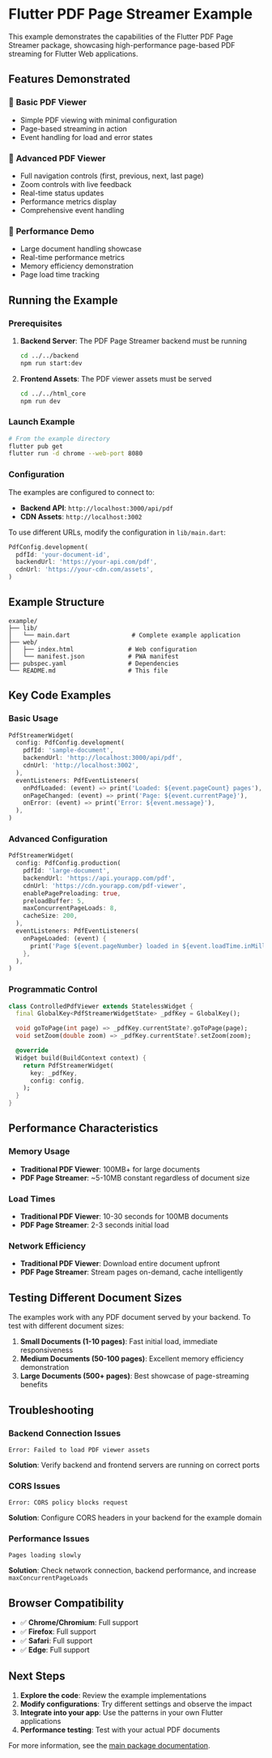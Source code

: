 # Flutter PDF Page Streamer Example

This example demonstrates the capabilities of the Flutter PDF Page Streamer package, showcasing high-performance page-based PDF streaming for Flutter Web applications.

## Features Demonstrated

### 🔹 **Basic PDF Viewer**
- Simple PDF viewing with minimal configuration
- Page-based streaming in action
- Event handling for load and error states

### 🔹 **Advanced PDF Viewer**
- Full navigation controls (first, previous, next, last page)
- Zoom controls with live feedback
- Real-time status updates
- Performance metrics display
- Comprehensive event handling

### 🔹 **Performance Demo**
- Large document handling showcase
- Real-time performance metrics
- Memory efficiency demonstration
- Page load time tracking

## Running the Example

### Prerequisites

1. **Backend Server**: The PDF Page Streamer backend must be running
   ```bash
   cd ../../backend
   npm run start:dev
   ```

2. **Frontend Assets**: The PDF viewer assets must be served
   ```bash
   cd ../../html_core
   npm run dev
   ```

### Launch Example

```bash
# From the example directory
flutter pub get
flutter run -d chrome --web-port 8080
```

### Configuration

The examples are configured to connect to:
- **Backend API**: `http://localhost:3000/api/pdf`
- **CDN Assets**: `http://localhost:3002`

To use different URLs, modify the configuration in `lib/main.dart`:

```dart
PdfConfig.development(
  pdfId: 'your-document-id',
  backendUrl: 'https://your-api.com/pdf',
  cdnUrl: 'https://your-cdn.com/assets',
)
```

## Example Structure

```
example/
├── lib/
│   └── main.dart                 # Complete example application
├── web/
│   ├── index.html               # Web configuration
│   └── manifest.json            # PWA manifest
├── pubspec.yaml                 # Dependencies
└── README.md                    # This file
```

## Key Code Examples

### Basic Usage

```dart
PdfStreamerWidget(
  config: PdfConfig.development(
    pdfId: 'sample-document',
    backendUrl: 'http://localhost:3000/api/pdf',
    cdnUrl: 'http://localhost:3002',
  ),
  eventListeners: PdfEventListeners(
    onPdfLoaded: (event) => print('Loaded: ${event.pageCount} pages'),
    onPageChanged: (event) => print('Page: ${event.currentPage}'),
    onError: (event) => print('Error: ${event.message}'),
  ),
)
```

### Advanced Configuration

```dart
PdfStreamerWidget(
  config: PdfConfig.production(
    pdfId: 'large-document',
    backendUrl: 'https://api.yourapp.com/pdf',
    cdnUrl: 'https://cdn.yourapp.com/pdf-viewer',
    enablePagePreloading: true,
    preloadBuffer: 5,
    maxConcurrentPageLoads: 8,
    cacheSize: 200,
  ),
  eventListeners: PdfEventListeners(
    onPageLoaded: (event) {
      print('Page ${event.pageNumber} loaded in ${event.loadTime.inMilliseconds}ms');
    },
  ),
)
```

### Programmatic Control

```dart
class ControlledPdfViewer extends StatelessWidget {
  final GlobalKey<PdfStreamerWidgetState> _pdfKey = GlobalKey();

  void goToPage(int page) => _pdfKey.currentState?.goToPage(page);
  void setZoom(double zoom) => _pdfKey.currentState?.setZoom(zoom);

  @override
  Widget build(BuildContext context) {
    return PdfStreamerWidget(
      key: _pdfKey,
      config: config,
    );
  }
}
```

## Performance Characteristics

### Memory Usage
- **Traditional PDF Viewer**: 100MB+ for large documents
- **PDF Page Streamer**: ~5-10MB constant regardless of document size

### Load Times
- **Traditional PDF Viewer**: 10-30 seconds for 100MB documents
- **PDF Page Streamer**: 2-3 seconds initial load

### Network Efficiency
- **Traditional PDF Viewer**: Download entire document upfront
- **PDF Page Streamer**: Stream pages on-demand, cache intelligently

## Testing Different Document Sizes

The examples work with any PDF document served by your backend. To test with different document sizes:

1. **Small Documents (1-10 pages)**: Fast initial load, immediate responsiveness
2. **Medium Documents (50-100 pages)**: Excellent memory efficiency demonstration
3. **Large Documents (500+ pages)**: Best showcase of page-streaming benefits

## Troubleshooting

### Backend Connection Issues
```
Error: Failed to load PDF viewer assets
```
**Solution**: Verify backend and frontend servers are running on correct ports

### CORS Issues
```
Error: CORS policy blocks request
```
**Solution**: Configure CORS headers in your backend for the example domain

### Performance Issues
```
Pages loading slowly
```
**Solution**: Check network connection, backend performance, and increase `maxConcurrentPageLoads`

## Browser Compatibility

- ✅ **Chrome/Chromium**: Full support
- ✅ **Firefox**: Full support
- ✅ **Safari**: Full support
- ✅ **Edge**: Full support

## Next Steps

1. **Explore the code**: Review the example implementations
2. **Modify configurations**: Try different settings and observe the impact
3. **Integrate into your app**: Use the patterns in your own Flutter applications
4. **Performance testing**: Test with your actual PDF documents

For more information, see the [main package documentation](../README.md).